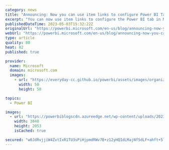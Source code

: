 ```yaml
---
category: news
title: "Announcing: Now you can use item links to configure Power BI Tabs in Microsoft Teams"
excerpt: "You can now use item links to configure the Power BI tab in Microsoft Teams. Read this blog for all the details."
publishedDateTime: 2023-05-03T15:32:22Z
originalUrl: "https://powerbi.microsoft.com/en-us/blog/announcing-now-you-can-use-item-links-to-configure-power-bi-tabs-in-microsoft-teams/"
webUrl: "https://powerbi.microsoft.com/en-us/blog/announcing-now-you-can-use-item-links-to-configure-power-bi-tabs-in-microsoft-teams/"
type: article
quality: 80
heat: 82
published: true

provider:
  name: Microsoft
  domain: microsoft.com
  images:
    - url: "https://everyday-cc.github.io/powerbi/assets/images/organizations/microsoft.com-50x50.jpg"
      width: 50
      height: 50

topics:
  - Power BI

images:
  - url: "https://powerbiblogscdn.azureedge.net/wp-content/uploads/2023/05/pbi-teams-tab-config2.png"
    width: 3840
    height: 2053
    isCached: true

secured: "w0JdRvjjiW4ZvtIxR1TU3sPiHjpmdRWv7B+z12yHQIdLMajNf5dLF+ahft+5li3G2dQZaXEDT4SXeBbFCSD2YNHdR9ML+kIhdXTJ/zrtCyrg2BgSoFU1WO1+ofye4Gaox2ylcYIQwShDB4Dw0NPU2Zm9AtTJPL5pdM4fPcFM8vfXikBMsOYQl5iK3DYrhtEKNtSLgHI60gguL+cmllkNntu+6NrTZ/nvFvkfgUk3VWKAqF+yx5R7nUhKQJVkvqW3uUnZwjQWwohB9mMYaWGqltUAgYlcIozxaeTggJn/JuANbAzdse0kBDd8VwCCtUkseE4Ap9WKuPQlh0881reaiClTVSDHtvG+N9Caez03+qo=;79gD0FPcj5G9WSdb9Bfmnw=="
---
```


